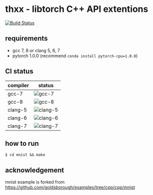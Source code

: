 # thxx - libtorch C++ API extentions

[![Build Status](https://travis-ci.org/ShigekiKarita/thxx.svg?branch=master)](https://travis-ci.org/ShigekiKarita/thxx)

## requirements

- gcc 7, 8 or clang 5, 6, 7
- pytorch 1.0.0 (recommend `conda install pytorch-cpu=1.0.0`)

## CI status
| compiler | status                                                                       |
| -------- | ---------------------------------------------------------------------------- |
| gcc-7    | ![gcc-7](https://travis-ci.org/ShigekiKarita/thxx.svg?branch=master&job=1)   |
| gcc-8    | ![gcc-8](https://travis-ci.org/ShigekiKarita/thxx.svg?branch=master&job=2)   |
| clang-5  | ![clang-5](https://travis-ci.org/ShigekiKarita/thxx.svg?branch=master&job=3) |
| clang-6  | ![clang-6](https://travis-ci.org/ShigekiKarita/thxx.svg?branch=master&job=4) |
| clang-7  | ![clang-7](https://travis-ci.org/ShigekiKarita/thxx.svg?branch=master&job=5) |




## how to run

`$ cd mnist && make`

## acknowledgement

mnist example is forked from https://github.com/goldsborough/examples/tree/cpp/cpp/mnist
